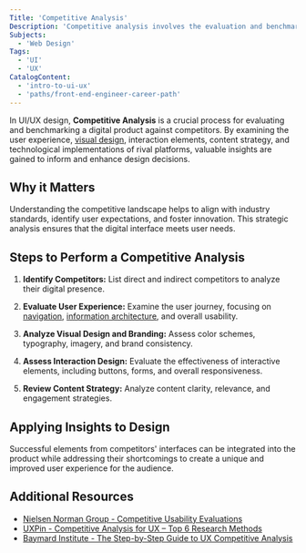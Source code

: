 ```yaml
---
Title: 'Competitive Analysis'
Description: 'Competitive analysis involves the evaluation and benchmarking of the experience, design, interaction, strategy, and implementation of a digital product against competitors.'
Subjects:
  - 'Web Design'
Tags:
  - 'UI'
  - 'UX'
CatalogContent:
  - 'intro-to-ui-ux'
  - 'paths/front-end-engineer-career-path'
---
```


In UI/UX design, **Competitive Analysis** is a crucial process for evaluating and benchmarking a digital product against competitors. By examining the user experience, [visual design](https://www.codecademy.com/resources/docs/uiux/visual-design), interaction elements, content strategy, and technological implementations of rival platforms, valuable insights are gained to inform and enhance design decisions.

## Why it Matters

Understanding the competitive landscape helps to align with industry standards, identify user expectations, and foster innovation. This strategic analysis ensures that the digital interface meets user needs.

## Steps to Perform a Competitive Analysis

1. **Identify Competitors:** List direct and indirect competitors to analyze their digital presence.

2. **Evaluate User Experience:** Examine the user journey, focusing on [navigation](https://www.codecademy.com/resources/docs/uiux/navigation), [information architecture](https://www.codecademy.com/resources/docs/uiux/information-architecture), and overall usability.

3. **Analyze Visual Design and Branding:** Assess color schemes, typography, imagery, and brand consistency.

4. **Assess Interaction Design:** Evaluate the effectiveness of interactive elements, including buttons, forms, and overall responsiveness.

5. **Review Content Strategy:** Analyze content clarity, relevance, and engagement strategies.

## Applying Insights to Design

Successful elements from competitors' interfaces can be integrated into the product while addressing their shortcomings to create a unique and improved user experience for the audience.

## Additional Resources

- [Nielsen Norman Group - Competitive Usability Evaluations](https://www.nngroup.com/articles/competitive-usability-evaluations/)
- [UXPin - Competitive Analysis for UX – Top 6 Research Methods](https://www.uxpin.com/studio/blog/competitive-analysis-for-ux/)
- [Baymard Institute - The Step-by-Step Guide to UX Competitive Analysis](https://baymard.com/learn/competitive-analysis-ux)
